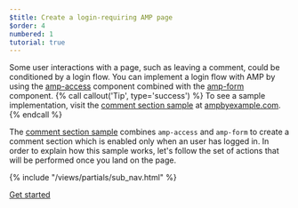 ```yaml
---
$title: Create a login-requiring AMP page
$order: 4
numbered: 1
tutorial: true
---
```

Some user interactions with a page, such as leaving a comment, could be conditioned by a login flow. You can implement a login flow with AMP by using the [amp-access](/docs/reference/components/amp-access) component combined with the [amp-form](/docs/reference/components/amp-form) component.
{% call callout('Tip', type='success') %}
To see a sample implementation, visit the [comment section sample](https://ampbyexample.com/samples_templates/comment_section/) at [ampbyexample.com](https://ampbyexample.com).
{% endcall %}

The [comment section sample](https://ampbyexample.com/samples_templates/comment_section/) combines `amp-access` and `amp-form` to create a comment section which is enabled only when an user has logged in. In order to explain how this sample works, let's follow the set of actions that will be performed once you land on the page.

{% include "/views/partials/sub_nav.html" %}

<div class="prev-next-buttons">
<a class="button" href="/docs/interaction_dynamic/login_requiring/login.html"><span class="arrow-next">Get started</span></a>
</div>
